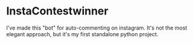 # InstaContestwinner
I've made this "bot" for auto-commenting on instagram. It's not the most elegant approach, but it's my first standalone python project.
